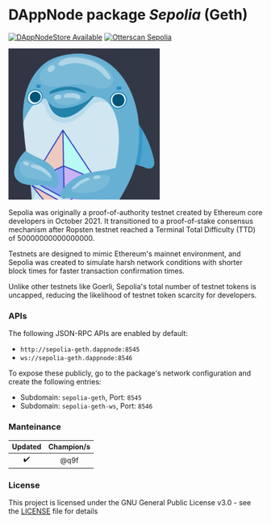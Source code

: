 # DAppNode package _Sepolia_ (Geth)
[![DAppNodeStore Available](https://img.shields.io/badge/DAppNodeStore-Available-brightgreen.svg)](http://my.dappnode/#/installer/%2Fipfs%2FQmWz6qUN8jTqxvnVKMwEjTXdwQaYLiwhMFikfZjBaABEWP)
[![Otterscan Sepolia](https://img.shields.io/badge/Otterscan-Sepolia-blue)](https://sepolia.otterscan.io/)

![Avatar](avatar-sepolia-geth.png)

Sepolia was originally a proof-of-authority testnet created by Ethereum core developers in October 2021. It transitioned to a proof-of-stake consensus mechanism after Ropsten testnet reached a Terminal Total Difficulty (TTD) of 50000000000000000.

Testnets are designed to mimic Ethereum's mainnet environment, and Sepolia was created to simulate harsh network conditions with shorter block times for faster transaction confirmation times.

Unlike other testnets like Goerli, Sepolia's total number of testnet tokens is uncapped, reducing the likelihood of testnet token scarcity for developers.

### APIs

The following JSON-RPC APIs are enabled by default:
* `http://sepolia-geth.dappnode:8545`
* `ws://sepolia-geth.dappnode:8546`

To expose these publicly, go to the package's network configuration and create the following entries:
* Subdomain: `sepolia-geth`, Port: `8545`
* Subdomain: `sepolia-geth-ws`, Port: `8546`

### Manteinance

|      Updated       |    Champion/s    |
| :----------------: | :--------------: |
| :heavy_check_mark: | @q9f |

### License

This project is licensed under the GNU General Public License v3.0 - see the [LICENSE](LICENSE) file for details
